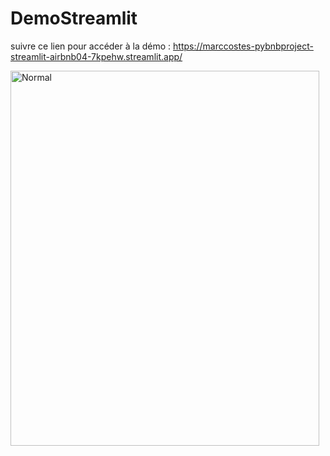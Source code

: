 # DemoStreamlit 

suivre ce lien  pour accéder à la démo : https://marccostes-pybnbproject-streamlit-airbnb04-7kpehw.streamlit.app/

<img src="https://github.com/MarcCostes/PyBnBProject/Capture d’écran 2022-11-09 110231.png" width=99% height=600 alt="Normal">
